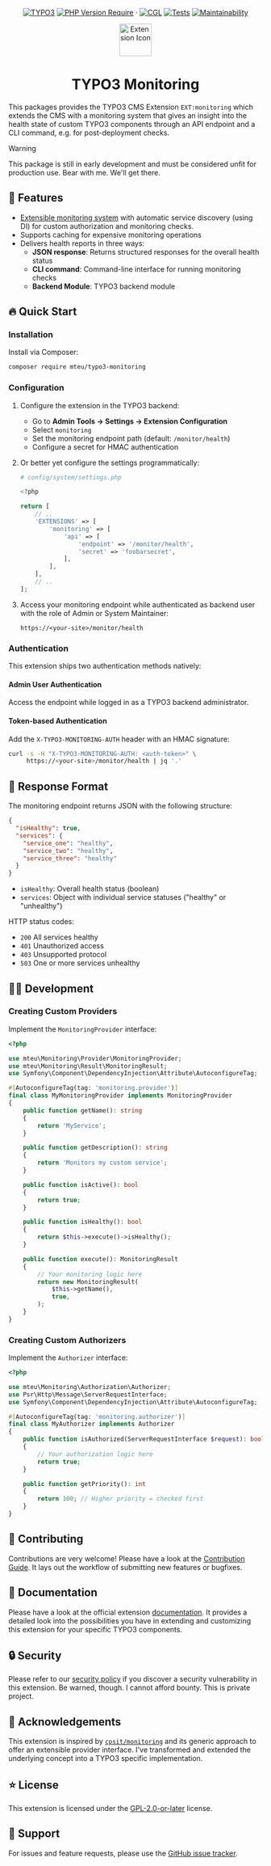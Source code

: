 <div align="center">

[![TYPO3](https://img.shields.io/badge/TYPO3-13.4+-orange.svg)](https://typo3.org)
[![PHP Version Require](https://poser.pugx.org/mteu/typo3-monitoring/require/php)](https://packagist.org/packages/mteu/typo3-monitoring)
· [![CGL](https://github.com/mteu/typo3-monitoring/actions/workflows/cgl.yaml/badge.svg)](https://github.com/mteu/typo3-monitoring/actions/workflows/cgl.yaml)
[![Tests](https://github.com/mteu/typo3-monitoring/actions/workflows/tests.yaml/badge.svg?branch=main)](https://github.com/mteu/typo3-monitoring/actions/workflows/tests.yaml)
[![Maintainability](https://qlty.sh/gh/mteu/projects/typo3-monitoring/maintainability.svg)](https://qlty.sh/gh/mteu/projects/typo3-monitoring)

<img src="Resources/Public/Icons/Extension.svg" width="64" height="64" alt="Extension Icon">

# TYPO3 Monitoring

</div>

This packages provides the TYPO3 CMS Extension `EXT:monitoring` which extends the CMS with a monitoring system that
gives an insight into the health state of custom TYPO3 components through an API endpoint and a CLI command, e.g. for
post-deployment checks.

> [!WARNING]
> This package is still in early development and must be considered unfit for production use. Bear with me.
> We'll get there.

## 🚀 Features

- [Extensible monitoring system](Documentation/architecture.md) with automatic service discovery (using DI) for custom
  authorization and monitoring checks.
- Supports caching for expensive monitoring operations
- Delivers health reports in three ways:
  - **JSON response**: Returns structured responses for the overall health status
  - **CLI command**: Command-line interface for running monitoring checks
  - **Backend Module**: TYPO3 backend module


## 🔥 Quick Start

### Installation

Install via Composer:

```bash
composer require mteu/typo3-monitoring
```

### Configuration

1. Configure the extension in the TYPO3 backend:
   - Go to **Admin Tools → Settings → Extension Configuration**
   - Select `monitoring`
   - Set the monitoring endpoint path (default: `/monitor/health`)
   - Configure a secret for HMAC authentication

2. Or better yet configure the settings programmatically:
    ```php
    # config/system/settings.php

    <?php

    return [
        // ..
        'EXTENSIONS' => [
            'monitoring' => [
                'api' => [
                    'endpoint' => '/monitor/health',
                    'secret' => 'foobarsecret',
                ],
            ],
        ],
        // ..
   ];
    ```

3. Access your monitoring endpoint while authenticated as backend user with the role of Admin or System Maintainer:
   ```
   https://<your-site>/monitor/health
   ```

### Authentication

This extension ships two authentication methods natively:

#### Admin User Authentication
Access the endpoint while logged in as a TYPO3 backend administrator.

#### Token-based Authentication
Add the `X-TYPO3-MONITORING-AUTH` header with an HMAC signature:

```bash
curl -s -H "X-TYPO3-MONITORING-AUTH: <auth-token>" \
     https://<your-site>/monitor/health | jq '.'
```

## 📝 Response Format

The monitoring endpoint returns JSON with the following structure:

```json
{
  "isHealthy": true,
  "services": {
    "service_one": "healthy",
    "service_two": "healthy",
    "service_three": "healthy"
  }
}
```

- `isHealthy`: Overall health status (boolean)
- `services`: Object with individual service statuses ("healthy" or "unhealthy")

HTTP status codes:
- `200` All services healthy
- `401` Unauthorized access
- `403` Unsupported protocol
- `503` One or more services unhealthy

## 🧑‍💻 Development

### Creating Custom Providers

Implement the `MonitoringProvider` interface:

```php
<?php

use mteu\Monitoring\Provider\MonitoringProvider;
use mteu\Monitoring\Result\MonitoringResult;
use Symfony\Component\DependencyInjection\Attribute\AutoconfigureTag;

#[AutoconfigureTag(tag: 'monitoring.provider')]
final class MyMonitoringProvider implements MonitoringProvider
{
    public function getName(): string
    {
        return 'MyService';
    }

    public function getDescription(): string
    {
        return 'Monitors my custom service';
    }

    public function isActive(): bool
    {
        return true;
    }

    public function isHealthy(): bool
    {
        return $this->execute()->isHealthy();
    }

    public function execute(): MonitoringResult
    {
        // Your monitoring logic here
        return new MonitoringResult(
            $this->getName(),
            true,
        );
    }
}
```

### Creating Custom Authorizers

Implement the `Authorizer` interface:

```php
<?php

use mteu\Monitoring\Authorization\Authorizer;
use Psr\Http\Message\ServerRequestInterface;
use Symfony\Component\DependencyInjection\Attribute\AutoconfigureTag;

#[AutoconfigureTag(tag: 'monitoring.authorizer')]
final class MyAuthorizer implements Authorizer
{
    public function isAuthorized(ServerRequestInterface $request): bool
    {
        // Your authorization logic here
        return true;
    }

    public function getPriority(): int
    {
        return 100; // Higher priority = checked first
    }
}
```

## 🤝 Contributing
Contributions are very welcome! Please have a look at the [Contribution Guide](CONTRIBUTING.md). It lays out the
workflow of submitting new features or bugfixes.

## 📙 Documentation
Please have a look at the official extension [documentation](Documentation/README.md). It provides a detailed look into
the possibilities you have in extending and customizing this extension for your specific TYPO3 components.

## 🔒 Security
Please refer to our [security policy](SECURITY.md) if you discover a security vulnerability in
this extension. Be warned, though. I cannot afford bounty. This is private project.

## 💛 Acknowledgements
This extension is inspired by [`cpsit/monitoring`](https://github.com/CPS-IT/monitoring) and its generic approach to offer an extensible provider
interface. I've transformed and extended the underlying concept into a TYPO3 specific implementation.

## ⭐ License
This extension is licensed under the [GPL-2.0-or-later](LICENSE.md) license.

## 💬 Support
For issues and feature requests, please use the [GitHub issue tracker](https://github.com/mteu/typo3-monitoring/issues).
